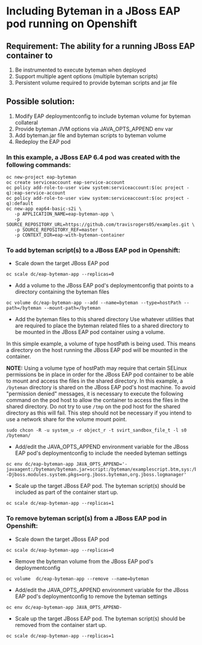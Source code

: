 # Including Byteman in a JBoss EAP pod running on Openshift

## Requirement: The ability for a running JBoss EAP container to
1) Be instrumented to execute byteman when deployed
2) Support multiple agent options (multiple byteman scripts)
3) Persistent volume required to provide byteman scripts and jar file


## Possible solution:
1) Modify EAP deploymentconfig to include byteman volume for byteman collateral
2) Provide byteman JVM options via JAVA_OPTS_APPEND env var
3) Add byteman.jar file and byteman scripts to byteman volume
4) Redeploy the EAP pod


### In this example, a JBoss EAP 6.4 pod was created with the following commands:
```
oc new-project eap-byteman
oc create serviceaccount eap-service-account
oc policy add-role-to-user view system:serviceaccount:$(oc project -q):eap-service-account
oc policy add-role-to-user view system:serviceaccount:$(oc project -q):default
oc new-app eap64-basic-s2i \
   -p APPLICATION_NAME=eap-byteman-app \
   -p SOURCE_REPOSITORY_URL=https://github.com/travisrogers05/examples.git \
   -p SOURCE_REPOSITORY_REF=master \
   -p CONTEXT_DIR=eap-with-byteman-container
```


### To add byteman script(s) to a JBoss EAP pod in Openshift:

* Scale down the target JBoss EAP pod
```
oc scale dc/eap-byteman-app --replicas=0
```

* Add a volume to the JBoss EAP pod's deploymentconfig that points to a directory containing the byteman files
```
oc volume dc/eap-byteman-app --add --name=byteman --type=hostPath --path=/byteman --mount-path=/byteman
```

* Add the byteman files to this shared directory
Use whatever utilities that are required to place the byteman related files to a shared directory to be mounted in the JBoss EAP pod container using a volume.

In this simple example, a volume of type hostPath is being used.  This means a directory on the host running the JBoss EAP pod will be mounted in the container.

**NOTE:** Using a volume type of hostPath may require that certain SELinux permissions be in place in order for the JBoss EAP pod container to be able to mount and access the files in the shared directory.  In this example, a `/byteman` directory is shared on the JBoss EAP pod's host machine.  To avoid "permission denied" messages, it is necessary to execute the following command on the pod host to allow the container to access the files in the shared directory.  Do not try to use `/tmp` on the pod host for the shared directory as this will fail.  This step should not be necessary if you intend to use a network share for the volume mount point.
```
sudo chcon -R -u system_u -r object_r -t svirt_sandbox_file_t -l s0 /byteman/
```

* Add/edit the JAVA_OPTS_APPEND environment variable for the JBoss EAP pod's deploymentconfig to include the needed byteman settings
```
oc env dc/eap-byteman-app JAVA_OPTS_APPEND='-javaagent:/byteman/byteman.jar=script:/byteman/examplescript.btm,sys:/byteman/byteman.jar -Djboss.modules.system.pkgs=org.jboss.byteman,org.jboss.logmanager'
```

* Scale up the target JBoss EAP pod.  The byteman script(s) should be included as part of the container start up.
```
oc scale dc/eap-byteman-app --replicas=1
```


### To remove byteman script(s) from a JBoss EAP pod in Openshift:

* Scale down the target JBoss EAP pod
```
oc scale dc/eap-byteman-app --replicas=0
```

* Remove the byteman volume from the JBoss EAP pod's deploymentconfig
```
oc volume  dc/eap-byteman-app --remove --name=byteman
```

* Add/edit the JAVA_OPTS_APPEND environment variable for the JBoss EAP pod's deploymentconfig to remove the byteman settings
```
oc env dc/eap-byteman-app JAVA_OPTS_APPEND-
```

* Scale up the target JBoss EAP pod.  The byteman script(s) should be removed from the container start up.
```
oc scale dc/eap-byteman-app --replicas=1
```



